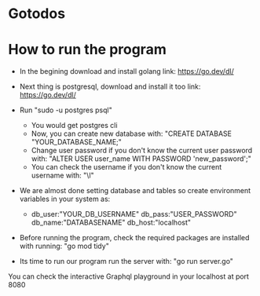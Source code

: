 # Gotodos

# How to run the program

- In the begining download and install golang
  link: https://go.dev/dl/

- Next thing is postgresql, download and install it too
  link: https://go.dev/dl/

- Run "sudo -u postgres psql"
  - You would get postgres cli
  - Now, you can create new database with:
    "CREATE DATABASE "YOUR_DATABASE_NAME;"
  - Change user password if you don't know the current user password with:
    "ALTER USER user_name WITH PASSWORD 'new_password';"
  - You can check the username if you don't know the current username with:
    "\l"
- We are almost done setting database and tables so create environment variables in your system as:

  - db_user:"YOUR_DB_USERNAME"
    db_pass:"USER_PASSWORD"
    db_name:"DATABASENAME"
    db_host:"localhost"

- Before running the program, check the required packages are installed with running:
  "go mod tidy"
- Its time to run our program run the server with:
  "go run server.go"

You can check the interactive Graphql playground in your localhost at port 8080
